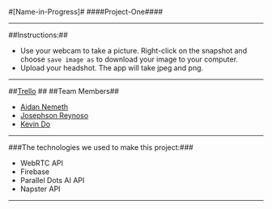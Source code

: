 #[Name-in-Progress]#
####Project-One####

---------------

##Instructions:##
* Use your webcam to take a picture. Right-click on the snapshot and choose `save image as` to download your image to your computer. 
* Upload your headshot. The app will take jpeg and png.

---------------
##[Trello](https://trello.com/b/aIbXUAJ1/project-one) ##
##Team Members## 
* [Aidan Nemeth](https://github.com/ironaidan)
* [Josephson Reynoso](https://github.com/JSR88431)
* [Kevin Do](https://github.com/do-kevin)

---------------

###The technologies we used to make this project:###
- WebRTC API
- Firebase
- Parallel Dots AI API
- Napster API

--------------
